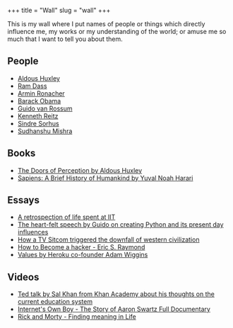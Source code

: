 +++
title = "Wall"
slug = "wall"
+++

This is my wall where I put names of people or things which directly influence me, my works or my understanding of the world; or amuse me so much that I want to tell you about them.

## People

* [Aldous Huxley](https://en.wikipedia.org/wiki/Aldous_Huxley)
* [Ram Dass](https://www.ramdass.org/bio/)
* [Armin Ronacher](https://github.com/mitsuhiko)
* [Barack Obama](https://en.wikipedia.org/wiki/Barack_Obama)
* [Guido van Rossum](https://twitter.com/gvanrossum)
* [Kenneth Reitz](https://github.com/kennethreitz)
* [Sindre Sorhus](https://github.com/sindresorhus)
* [Sudhanshu Mishra](https://github.com/debugger22)

## Books

* [The Doors of Perception by Aldous Huxley](https://www.goodreads.com/book/show/3188964-the-doors-of-perception)
* [Sapiens: A Brief History of Humankind by Yuval Noah Harari](https://www.goodreads.com/book/show/23692271-sapiens)

## Essays

* [A retrospection of life spent at IIT](https://web.archive.org/web/20190216224524/https://qz.com/india/431397/i-sacrificed-my-health-and-teenage-years-to-study-at-the-iits-but-was-it-worth-it/)
* [The heart-felt speech by Guido on creating Python and its present day influences](https://web.archive.org/web/20190216224602/https://neopythonic.blogspot.com/2016/04/kings-day-speech.html)
* [How a TV Sitcom triggered the downfall of western civilization](https://web.archive.org/web/20190216224636/https://medium.com/s/story/how-a-tv-sitcom-triggered-the-downfall-of-western-civilization-336e8ccf7dd0)
* [How to Become a hacker - Eric S. Raymond](https://web.archive.org/web/20190216224748/http://www.catb.org/esr/faqs/hacker-howto.html)
* [Values by Heroku co-founder Adam Wiggins](https://web.archive.org/web/20190216224830/https://gist.github.com/adamwiggins/5687294)

## Videos

* [Ted talk by Sal Khan from Khan Academy about his thoughts on the current education system](https://www.youtube.com/watch?v=gM95HHI4gLk)
* [Internet's Own Boy - The Story of Aaron Swartz Full Documentary](https://www.youtube.com/watch?v=gpvcc9C8SbM)
* [Rick and Morty - Finding meaning in Life](https://www.youtube.com/watch?v=ez1rWBPznEc)

